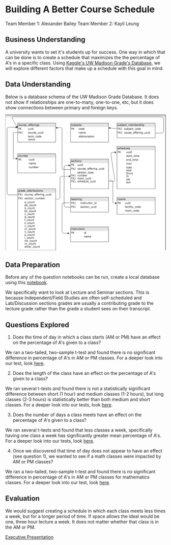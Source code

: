 # Building A Better Course Schedule

Team Member 1: Alexander Bailey
Team Member 2: Kayli Leung

## Business Understanding

A university wants to set it's students up for success. One way in which that can be done is to create a schedule that maximizes the the percentage of A's in a specific class. Using [Kaggle's UW Madison Grade's Database](https://www.kaggle.com/Madgrades/uw-madison-courses), we will explore different factors that make up a schedule with this goal in mind.

## Data Understanding

Below is a database schema of the UW Madison Grade Database. It does not show if relationships are one-to-many, one-to-one, etc, but it does show connections between primary and foreign keys.

![uw_madison_schema](uw_madison_schema.png)

## Data Preparation

Before any of the question notebooks can be run, create a local database using this [notebook](setup_database.ipynb).

We specifically want to look at Lecture and Seminar sections. This is because Independent/Field Studies are often self-scheduled and Lab/Discussion sections grades are usually a contributing grade to the lecture grade rather than the grade a student sees on their transcript.

## Questions Explored

1. Does the time of day in which a class starts (AM or PM) have an effect on the percentage of A's given to a class? 

We ran a two-tailed, two-sample t-test and found there is no significant difference in percentage of A's in AM or PM classes. For a deeper look into our test, look [here]().

2. Does the length of the class have an effect on the percentage of A's given to a class? 

We ran several t-tests and found there is not a statistically significant difference between short (1 hour) and medium classes (1-2 hours), but long classes (2-3 hours) is statistically better than both medium and short classes. For a deeper look into our tests, look [here]().

3. Does the number of days a class meets have an effect on the percentage of A's given to a class? 

We ran several t-tests and found that less classes a week, specifically having one class a week has significantly greater mean percentage of A's. For a deeper look into our tests, look [here]().

4. Once we discovered that time of day does not appear to have an effect (see question 1), we wanted to see if a math classes were impacted by AM or PM classes? 

We ran a two-tailed, two-sample t-test and found there is no significant difference in percentage of A's in AM or PM classes for mathematics classes. For a deeper look into our test, look [here]().
     
## Evaluation

We would suggest creating a schedule in which each class meets less times a week, but for a longer period of time. If space allows the ideal would be one, three hour lecture a week. It does not matter whether that class is in the AM or PM.

[Executive Presentation]()